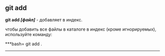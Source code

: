 ## git add

**git add *[файл]*** - добавляет в индекс.

чтобы добавить все файлы в каталоге в индекс (кроме игнорируемых), используйте команду:

***bash=
git add .
***